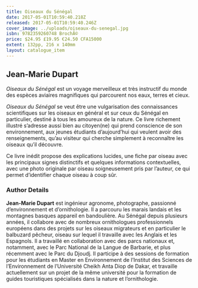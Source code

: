 ```yaml
---
title: Oiseaux du Sénégal
date: 2017-05-01T10:59:40.218Z
released: 2017-05-01T10:59:40.246Z
cover_image: ../uploads/oiseaux-du-senegal.jpg
isbn: 9782359260748 BrochÃ©
price: $24.95 £19.95 €24.50 CFA15000
extent: 132pp, 216 x 140mm
layout: catalogue_item
---
```

## Jean-Marie Dupart

*Oiseaux du Sénégal* est un voyage merveilleux et très instructif du monde des espèces aviaires magnifiques qui parcourent nos eaux, terres et cieux.

*Oiseaux du Sénégal* se veut être une vulgarisation des connaissances scientifiques sur les oiseaux en général et sur ceux du Sénégal en particulier, destiné à tous les amoureux de la nature. Ce livre richement illustré s’adresse aussi bien au citoyen(ne) qui prend conscience de son environnement, aux jeunes étudiants d’aujourd’hui qui veulent avoir des renseignements, qu’au visiteur qui cherche simplement à reconnaître les oiseaux qu’il découvre.

Ce livre inédit propose des explications lucides, une fiche par oiseau avec les principaux signes distinctifs et quelques informations contextuelles, avec une photo originale par oiseau soigneusement pris par l’auteur, ce qui permet d’identifier chaque oiseau à coup sûr.

### Author Details

**Jean-Marie Dupart** est ingénieur agronome, photographe, passionné d’environnement et d’ornithologie. Il a parcouru les marais landais et les montagnes basques appareil en bandoulière. Au Sénégal depuis plusieurs années, il collabore avec de nombreux ornithologues professionnels européens dans des projets sur les oiseaux migrateurs et en particulier le balbuzard pêcheur, oiseau sur lequel il travaille avec les Anglais et les Espagnols. Il a travaillé en collaboration avec des parcs nationaux et, notamment, avec le Parc National de la Langue de Barbarie, et plus récemment avec le Parc du Djoudj. Il participe à des sessions de formation pour les étudiants en Master en Environnement de l’Institut des Sciences de l’Environnement de l’Université Cheikh Anta Diop de Dakar, et travaille actuellement sur un projet de la même université pour la formation de guides touristiques spécialisés dans la nature et l’ornithologie.
